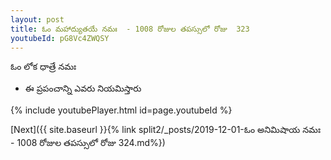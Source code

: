 ```yaml
---
layout: post
title: ఓం మహాద్యుతయే నమః  - 1008 రోజుల తపస్సులో రోజు  323
youtubeId: pG8Vc4ZWQSY
---
```

 
 
 ఓం లోక ధాత్రే నమః  
 
 -  ఈ ప్రపంచాన్ని ఎవరు నియమిస్తారు 
 
  
 
  
 
 
 
 
 
 


{% include youtubePlayer.html id=page.youtubeId %}
 
[Next]({{ site.baseurl }}{% link  split2/_posts/2019-12-01-ఓం అనిమిషాయ నమః  - 1008 రోజుల తపస్సులో రోజు  324.md%})
 
